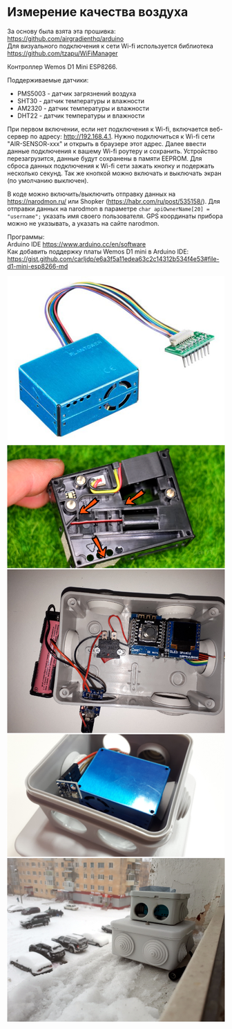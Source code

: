 # Измерение качества воздуха

За основу была взята эта прошивка: https://github.com/airgradienthq/arduino  
Для визуального подключения к сети Wi-fi используется библиотека https://github.com/tzapu/WiFiManager

Контроллер Wemos D1 Mini ESP8266.

Поддерживаемые датчики:
- PMS5003 - датчик загрязнений воздуха
- SHT30 - датчик температуры и влажности
- AM2320 - датчик температуры и влажности
- DHT22 - датчик температуры и влажности

При первом включении, если нет подключения к Wi-fi, включается веб-сервер по адресу: http://192.168.4.1. Нужно подключиться к Wi-fi сети "AIR-SENSOR-xxx" и открыть в браузере этот адрес. Далее ввести данные подключения к вашему Wi-fi роутеру и сохранить. Устройство перезагрузится, данные будут сохранены в памяти EEPROM. Для сброса данных подключения к Wi-fi сети зажать кнопку и подержать несколько секунд. Так же кнопкой можно включать и выключать экран (по умолчанию выключен).

В коде можно включить/выключить отправку данных на https://narodmon.ru/ или Shopker (https://habr.com/ru/post/535158/).
Для отправки данных на narodmon в параметре ``char apiOwnerName[20] = "username";`` указать имя своего пользователя. GPS координаты прибора можно не указывать, а указать на сайте narodmon.

Программы:  
Arduino IDE https://www.arduino.cc/en/software  
Как добавить поддержку платы Wemos D1 mini в Arduino IDE: https://gist.github.com/carljdp/e6a3f5a11edea63c2c14312b534f4e53#file-d1-mini-esp8266-md

![Фото #1](https://github.com/andchir/air-sensor/blob/main/photo/001.jpg?raw=true "Фото #1")
![Фото #1](https://github.com/andchir/air-sensor/blob/main/photo/005.jpg?raw=true "Фото #5")
![Фото #2](https://github.com/andchir/air-sensor/blob/main/photo/002.jpg?raw=true "Фото #2")
![Фото #3](https://github.com/andchir/air-sensor/blob/main/photo/003.jpg?raw=true "Фото #3")
![Фото #4](https://github.com/andchir/air-sensor/blob/main/photo/004.jpg?raw=true "Фото #4")
